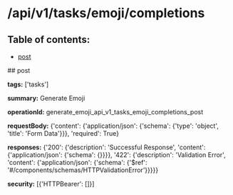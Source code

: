 # /api/v1/tasks/emoji/completions

## Table of contents:
- [post](#post)

<a name="post" />
## post

**tags:** ['tasks']

**summary:** Generate Emoji

**operationId:** generate_emoji_api_v1_tasks_emoji_completions_post

**requestBody:** {'content': {'application/json': {'schema': {'type': 'object', 'title': 'Form Data'}}}, 'required': True}

**responses:** {'200': {'description': 'Successful Response', 'content': {'application/json': {'schema': {}}}}, '422': {'description': 'Validation Error', 'content': {'application/json': {'schema': {'$ref': '#/components/schemas/HTTPValidationError'}}}}}

**security:** [{'HTTPBearer': []}]

